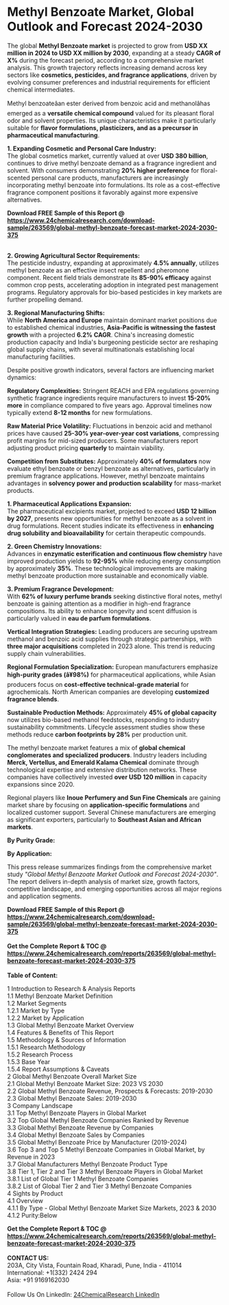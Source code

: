 <h1>Methyl Benzoate Market, Global Outlook and Forecast 2024-2030</h1><p>The global <strong>Methyl Benzoate market</strong> is projected to grow from <strong>USD XX million in 2024 to USD XX million by 2030</strong>, expanding at a steady <strong>CAGR of X%</strong> during the forecast period, according to a comprehensive market analysis. This growth trajectory reflects increasing demand across key sectors like <strong>cosmetics, pesticides, and fragrance applications</strong>, driven by evolving consumer preferences and industrial requirements for efficient chemical intermediates.</p><p>Methyl benzoateâan ester derived from benzoic acid and methanolâhas emerged as a <strong>versatile chemical compound</strong> valued for its pleasant floral odor and solvent properties. Its unique characteristics make it particularly suitable for <strong>flavor formulations, plasticizers, and as a precursor in pharmaceutical manufacturing</strong>.</p><p><strong>1. Expanding Cosmetic and Personal Care Industry:</strong><br>
The global cosmetics market, currently valued at over <strong>USD 380 billion</strong>, continues to drive methyl benzoate demand as a fragrance ingredient and solvent. With consumers demonstrating <strong>20% higher preference</strong> for floral-scented personal care products, manufacturers are increasingly incorporating methyl benzoate into formulations. Its role as a cost-effective fragrance component positions it favorably against more expensive alternatives.</p><div><b>Download FREE Sample of this Report @ 
            <a href="https://www.24chemicalresearch.com/download-sample/263569/global-methyl-benzoate-forecast-market-2024-2030-375">
            https://www.24chemicalresearch.com/download-sample/263569/global-methyl-benzoate-forecast-market-2024-2030-375</a></b></div><br><p><strong>2. Growing Agricultural Sector Requirements:</strong><br>
The pesticide industry, expanding at approximately <strong>4.5% annually</strong>, utilizes methyl benzoate as an effective insect repellent and pheromone component. Recent field trials demonstrate its <strong>85-90% efficacy</strong> against common crop pests, accelerating adoption in integrated pest management programs. Regulatory approvals for bio-based pesticides in key markets are further propelling demand.</p><p><strong>3. Regional Manufacturing Shifts:</strong><br>
While <strong>North America and Europe</strong> maintain dominant market positions due to established chemical industries, <strong>Asia-Pacific is witnessing the fastest growth</strong> with a projected <strong>6.2% CAGR</strong>. China's increasing domestic production capacity and India's burgeoning pesticide sector are reshaping global supply chains, with several multinationals establishing local manufacturing facilities.</p><p>Despite positive growth indicators, several factors are influencing market dynamics:</p><p><strong>Regulatory Complexities:</strong> Stringent REACH and EPA regulations governing synthetic fragrance ingredients require manufacturers to invest <strong>15-20% more</strong> in compliance compared to five years ago. Approval timelines now typically extend <strong>8-12 months</strong> for new formulations.</p><p><strong>Raw Material Price Volatility:</strong> Fluctuations in benzoic acid and methanol prices have caused <strong>25-30% year-over-year cost variations</strong>, compressing profit margins for mid-sized producers. Some manufacturers report adjusting product pricing <strong>quarterly</strong> to maintain viability.</p><p><strong>Competition from Substitutes:</strong> Approximately <strong>40% of formulators</strong> now evaluate ethyl benzoate or benzyl benzoate as alternatives, particularly in premium fragrance applications. However, methyl benzoate maintains advantages in <strong>solvency power and production scalability</strong> for mass-market products.</p><p><strong>1. Pharmaceutical Applications Expansion:</strong><br>
The pharmaceutical excipients market, projected to exceed <strong>USD 12 billion by 2027</strong>, presents new opportunities for methyl benzoate as a solvent in drug formulations. Recent studies indicate its effectiveness in <strong>enhancing drug solubility and bioavailability</strong> for certain therapeutic compounds.</p><p><strong>2. Green Chemistry Innovations:</strong><br>
Advances in <strong>enzymatic esterification and continuous flow chemistry</strong> have improved production yields to <strong>92-95%</strong> while reducing energy consumption by approximately <strong>35%</strong>. These technological improvements are making methyl benzoate production more sustainable and economically viable.</p><p><strong>3. Premium Fragrance Development:</strong><br>
With <strong>62% of luxury perfume brands</strong> seeking distinctive floral notes, methyl benzoate is gaining attention as a modifier in high-end fragrance compositions. Its ability to enhance longevity and scent diffusion is particularly valued in <strong>eau de parfum formulations</strong>.</p><p><strong>Vertical Integration Strategies:</strong> Leading producers are securing upstream methanol and benzoic acid supplies through strategic partnerships, with <strong>three major acquisitions</strong> completed in 2023 alone. This trend is reducing supply chain vulnerabilities.</p><p><strong>Regional Formulation Specialization:</strong> European manufacturers emphasize <strong>high-purity grades (â¥98%)</strong> for pharmaceutical applications, while Asian producers focus on <strong>cost-effective technical-grade material</strong> for agrochemicals. North American companies are developing <strong>customized fragrance blends</strong>.</p><p><strong>Sustainable Production Methods:</strong> Approximately <strong>45% of global capacity</strong> now utilizes bio-based methanol feedstocks, responding to industry sustainability commitments. Lifecycle assessment studies show these methods reduce <strong>carbon footprints by 28%</strong> per production unit.</p><p>The methyl benzoate market features a mix of <strong>global chemical conglomerates and specialized producers</strong>. Industry leaders including <strong>Merck, Vertellus, and Emerald Kalama Chemical</strong> dominate through technological expertise and extensive distribution networks. These companies have collectively invested <strong>over USD 120 million</strong> in capacity expansions since 2020.</p><p>Regional players like <strong>Inoue Perfumery and Sun Fine Chemicals</strong> are gaining market share by focusing on <strong>application-specific formulations</strong> and localized customer support. Several Chinese manufacturers are emerging as significant exporters, particularly to <strong>Southeast Asian and African markets</strong>.</p><p><strong>By Purity Grade:</strong></p><p><strong>By Application:</strong></p><p>This press release summarizes findings from the comprehensive market study <em>"Global Methyl Benzoate Market Outlook and Forecast 2024-2030"</em>. The report delivers in-depth analysis of market size, growth factors, competitive landscape, and emerging opportunities across all major regions and application segments.</p><div><b>Download FREE Sample of this Report @ 
            <a href="https://www.24chemicalresearch.com/download-sample/263569/global-methyl-benzoate-forecast-market-2024-2030-375">
            https://www.24chemicalresearch.com/download-sample/263569/global-methyl-benzoate-forecast-market-2024-2030-375</a></b></div><br><div><b>Get the Complete Report & TOC @ 
            <a href="https://www.24chemicalresearch.com/reports/263569/global-methyl-benzoate-forecast-market-2024-2030-375">
            https://www.24chemicalresearch.com/reports/263569/global-methyl-benzoate-forecast-market-2024-2030-375</a></b></div><br>
            <b>Table of Content:</b><p>1 Introduction to Research & Analysis Reports<br />
    1.1 Methyl Benzoate Market Definition<br />
    1.2 Market Segments<br />
        1.2.1 Market by Type<br />
        1.2.2 Market by Application<br />
    1.3 Global Methyl Benzoate Market Overview<br />
    1.4 Features & Benefits of This Report<br />
    1.5 Methodology & Sources of Information<br />
        1.5.1 Research Methodology<br />
        1.5.2 Research Process<br />
        1.5.3 Base Year<br />
        1.5.4 Report Assumptions & Caveats<br />
2 Global Methyl Benzoate Overall Market Size<br />
    2.1 Global Methyl Benzoate Market Size: 2023 VS 2030<br />
    2.2 Global Methyl Benzoate Revenue, Prospects & Forecasts: 2019-2030<br />
    2.3 Global Methyl Benzoate Sales: 2019-2030<br />
3 Company Landscape<br />
    3.1 Top Methyl Benzoate Players in Global Market<br />
    3.2 Top Global Methyl Benzoate Companies Ranked by Revenue<br />
    3.3 Global Methyl Benzoate Revenue by Companies<br />
    3.4 Global Methyl Benzoate Sales by Companies<br />
    3.5 Global Methyl Benzoate Price by Manufacturer (2019-2024)<br />
    3.6 Top 3 and Top 5 Methyl Benzoate Companies in Global Market, by Revenue in 2023<br />
    3.7 Global Manufacturers Methyl Benzoate Product Type<br />
    3.8 Tier 1, Tier 2 and Tier 3 Methyl Benzoate Players in Global Market<br />
        3.8.1 List of Global Tier 1 Methyl Benzoate Companies<br />
        3.8.2 List of Global Tier 2 and Tier 3 Methyl Benzoate Companies<br />
4 Sights by Product<br />
    4.1 Overview<br />
        4.1.1 By Type - Global Methyl Benzoate Market Size Markets, 2023 & 2030<br />
        4.1.2 Purity:Below </p><div><b>Get the Complete Report & TOC @ 
            <a href="https://www.24chemicalresearch.com/reports/263569/global-methyl-benzoate-forecast-market-2024-2030-375">
            https://www.24chemicalresearch.com/reports/263569/global-methyl-benzoate-forecast-market-2024-2030-375</a></b></div><br><b>CONTACT US:</b><br>
            203A, City Vista, Fountain Road, Kharadi, Pune, India - 411014<br>
            International: +1(332) 2424 294<br>
            Asia: +91 9169162030 <br><br>
            Follow Us On LinkedIn: <a href="https://www.linkedin.com/company/24chemicalresearch/">24ChemicalResearch LinkedIn</a>